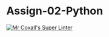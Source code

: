 # Assign-02-Python
[![Mr Coxall's Super Linter](https://github.com/ICS3U-Programming-Tomi-O/Assign-02-Python/workflows/Mr%20Coxall's%20Super%20Linter/badge.svg)](https://github.com/ICS3U-Programming-Tomi-O/Assign-02-Python/actions/)
